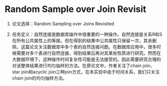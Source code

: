 # Random Sample over Join Revisit

1. 论文选择：Random Sampling over Joins Revisited

2. 任务定义：自然连接是数据库操作中很重要的一种操作。自然连接是关系R和S在所有公共属性上的等接。但在得到的结果中公共属性只保留一次，其余删除。这篇论文关注数据库中多个表的自然连接问题。在数据库应用中，很多时候需要对多个表进行自然连接，得到结果后再对其某些性质进行研究。然而在大数据环境下，这种操作时间复杂性可能是无法接受的。因此需要研究合理的对该整体结果进行均匀抽样的方法。在原论文中，作者关注了chain join，star join和acyclic join三种join方式，在本实验中由于时间关系，我们只关注chain join的均匀抽样方法。
